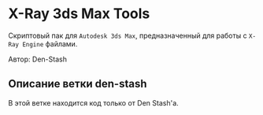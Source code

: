 # X-Ray 3ds Max Tools

Скриптовый пак для `Autodesk 3ds Max`, предназначенный для работы с `X-Ray Engine` файлами.

Автор: Den-Stash

## Описание ветки den-stash

В этой ветке находится код только от Den Stash'а.
